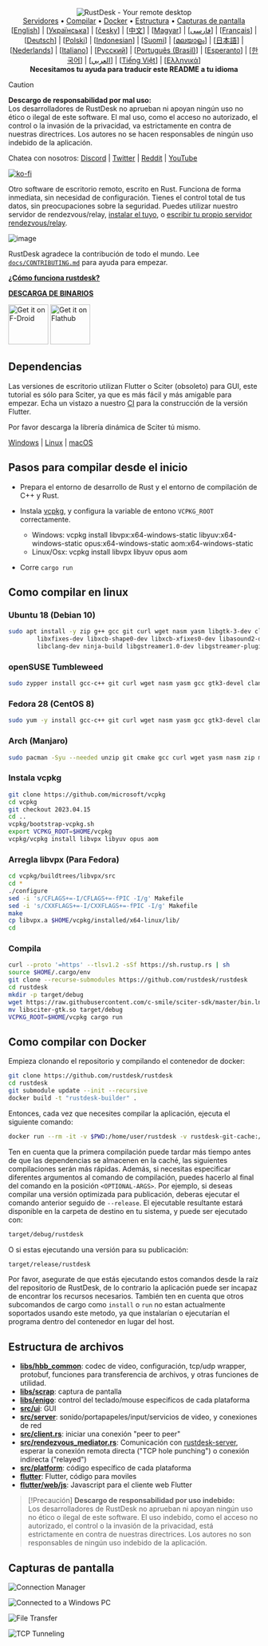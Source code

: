 <p align="center">
  <img src="../res/logo-header.svg" alt="RustDesk - Your remote desktop"><br>
  <a href="#servidores-gratis-de-uso-público">Servidores</a> •
  <a href="#pasos-para-compilar-desde-el-inicio">Compilar</a> •
  <a href="#como-compilar-con-docker">Docker</a> •
  <a href="#estructura-de-archivos">Estructura</a> •
  <a href="#capturas-de-pantalla">Capturas de pantalla</a><br>
  [<a href="../README.md">English</a>] | [<a href="README-UA.md">Українська</a>] | [<a href="README-CS.md">česky</a>] | [<a href="README-ZH.md">中文</a>] | [<a href="README-HU.md">Magyar</a>] | [<a href="README-FA.md">فارسی</a>] | [<a href="README-FR.md">Français</a>] | [<a href="README-DE.md">Deutsch</a>] | [<a href="README-PL.md">Polski</a>] | [<a href="README-ID.md">Indonesian</a>] | [<a href="README-FI.md">Suomi</a>] | [<a href="README-ML.md">മലയാളം</a>] | [<a href="README-JP.md">日本語</a>] | [<a href="README-NL.md">Nederlands</a>] | [<a href="README-IT.md">Italiano</a>] | [<a href="README-RU.md">Русский</a>] | [<a href="README-PTBR.md">Português (Brasil)</a>] | [<a href="README-EO.md">Esperanto</a>] | [<a href="README-KR.md">한국어</a>] | [<a href="README-AR.md">العربي</a>] | [<a href="README-VN.md">Tiếng Việt</a>] | [<a href="README-GR.md">Ελληνικά</a>]<br>
  <b>Necesitamos tu ayuda para traducir este README a tu idioma</b>
</p>

> [!Caution]
> **Descargo de responsabilidad por mal uso:** <br>
> Los desarrolladores de RustDesk no aprueban ni apoyan ningún uso no ético o ilegal de este software. El mal uso, como el acceso no autorizado, el control o la invasión de la privacidad, va estrictamente en contra de nuestras directrices. Los autores no se hacen responsables de ningún uso indebido de la aplicación.

Chatea con nosotros: [Discord](https://discord.gg/nDceKgxnkV) | [Twitter](https://twitter.com/rustdesk) | [Reddit](https://www.reddit.com/r/rustdesk) | [YouTube](https://www.youtube.com/@rustdesk)

[![ko-fi](https://ko-fi.com/img/githubbutton_sm.svg)](https://ko-fi.com/I2I04VU09)

Otro software de escritorio remoto, escrito en Rust. Funciona de forma inmediata, sin necesidad de configuración. Tienes el control total de tus datos, sin preocupaciones sobre la seguridad. Puedes utilizar nuestro servidor de rendezvous/relay, [instalar el tuyo](https://rustdesk.com/server), o [escribir tu propio servidor rendezvous/relay](https://github.com/rustdesk/rustdesk-server-demo).

![image](https://user-images.githubusercontent.com/71636191/171661982-430285f0-2e12-4b1d-9957-4a58e375304d.png)

RustDesk agradece la contribución de todo el mundo. Lee [`docs/CONTRIBUTING.md`](CONTRIBUTING.md) para ayuda para empezar.

[**¿Cómo funciona rustdesk?**](https://github.com/rustdesk/rustdesk/wiki/How-does-RustDesk-work%3F)

[**DESCARGA DE BINARIOS**](https://github.com/rustdesk/rustdesk/releases)

[<img src="https://fdroid.gitlab.io/artwork/badge/get-it-on.png"
    alt="Get it on F-Droid"
    height="80">](https://f-droid.org/en/packages/com.carriez.flutter_hbb)
[<img src="https://flathub.org/api/badge?svg&locale=en"
    alt="Get it on Flathub"
    height="80">](https://flathub.org/apps/com.rustdesk.RustDesk)

## Dependencias

Las versiones de escritorio utilizan Flutter o Sciter (obsoleto) para GUI, este tutorial es sólo para Sciter, ya que es más fácil y más amigable para empezar. Echa un vistazo a nuestro [CI](https://github.com/rustdesk/rustdesk/blob/master/.github/workflows/flutter-build.yml) para la construcción de la versión Flutter.

Por favor descarga la librería dinámica de Sciter tú mismo.

[Windows](https://raw.githubusercontent.com/c-smile/sciter-sdk/master/bin.win/x64/sciter.dll) |
[Linux](https://raw.githubusercontent.com/c-smile/sciter-sdk/master/bin.lnx/x64/libsciter-gtk.so) |
[macOS](https://raw.githubusercontent.com/c-smile/sciter-sdk/master/bin.osx/libsciter.dylib)

## Pasos para compilar desde el inicio

- Prepara el entorno de desarrollo de Rust y el entorno de compilación de C++ y Rust.

- Instala [vcpkg](https://github.com/microsoft/vcpkg), y configura la variable de entono `VCPKG_ROOT` correctamente.

  - Windows: vcpkg install libvpx:x64-windows-static libyuv:x64-windows-static opus:x64-windows-static aom:x64-windows-static
  - Linux/Osx: vcpkg install libvpx libyuv opus aom

- Corre `cargo run`

## Como compilar en linux

### Ubuntu 18 (Debian 10)

```sh
sudo apt install -y zip g++ gcc git curl wget nasm yasm libgtk-3-dev clang libxcb-randr0-dev libxdo-dev \
        libxfixes-dev libxcb-shape0-dev libxcb-xfixes0-dev libasound2-dev libpulse-dev cmake make \
        libclang-dev ninja-build libgstreamer1.0-dev libgstreamer-plugins-base1.0-dev libpam0g-dev
```

### openSUSE Tumbleweed

```sh
sudo zypper install gcc-c++ git curl wget nasm yasm gcc gtk3-devel clang libxcb-devel libXfixes-devel cmake alsa-lib-devel gstreamer-devel gstreamer-plugins-base-devel xdotool-devel pam-devel
```

### Fedora 28 (CentOS 8)

```sh
sudo yum -y install gcc-c++ git curl wget nasm yasm gcc gtk3-devel clang libxcb-devel libxdo-devel libXfixes-devel pulseaudio-libs-devel cmake alsa-lib-devel gstreamer1-devel gstreamer1-plugins-base-devel pam-devel
```

### Arch (Manjaro)

```sh
sudo pacman -Syu --needed unzip git cmake gcc curl wget yasm nasm zip make pkg-config clang gtk3 xdotool libxcb libxfixes alsa-lib pipewire
```

### Instala vcpkg

```sh
git clone https://github.com/microsoft/vcpkg
cd vcpkg
git checkout 2023.04.15
cd ..
vcpkg/bootstrap-vcpkg.sh
export VCPKG_ROOT=$HOME/vcpkg
vcpkg/vcpkg install libvpx libyuv opus aom
```

### Arregla libvpx (Para Fedora)

```sh
cd vcpkg/buildtrees/libvpx/src
cd *
./configure
sed -i 's/CFLAGS+=-I/CFLAGS+=-fPIC -I/g' Makefile
sed -i 's/CXXFLAGS+=-I/CXXFLAGS+=-fPIC -I/g' Makefile
make
cp libvpx.a $HOME/vcpkg/installed/x64-linux/lib/
cd
```

### Compila

```sh
curl --proto '=https' --tlsv1.2 -sSf https://sh.rustup.rs | sh
source $HOME/.cargo/env
git clone --recurse-submodules https://github.com/rustdesk/rustdesk
cd rustdesk
mkdir -p target/debug
wget https://raw.githubusercontent.com/c-smile/sciter-sdk/master/bin.lnx/x64/libsciter-gtk.so
mv libsciter-gtk.so target/debug
VCPKG_ROOT=$HOME/vcpkg cargo run
```

## Como compilar con Docker

Empieza clonando el repositorio y compilando el contenedor de docker:

```sh
git clone https://github.com/rustdesk/rustdesk
cd rustdesk
git submodule update --init --recursive
docker build -t "rustdesk-builder" .
```

Entonces, cada vez que necesites compilar la aplicación, ejecuta el siguiente comando:

```sh
docker run --rm -it -v $PWD:/home/user/rustdesk -v rustdesk-git-cache:/home/user/.cargo/git -v rustdesk-registry-cache:/home/user/.cargo/registry -e PUID="$(id -u)" -e PGID="$(id -g)" rustdesk-builder
```

Ten en cuenta que la primera compilación puede tardar más tiempo antes de que las dependencias se almacenen en la caché, las siguientes compilaciones serán más rápidas. Además, si necesitas especificar diferentes argumentos al comando de compilación, puedes hacerlo al final del comando en la posición `<OPTIONAL-ARGS>`. Por ejemplo, si deseas compilar una versión optimizada para publicación, deberas ejecutar el comando anterior seguido de `--release`. El ejecutable resultante estará disponible en la carpeta de destino en tu sistema, y puede ser ejecutado con:

```sh
target/debug/rustdesk
```

O si estas ejecutando una versión para su publicación:

```sh
target/release/rustdesk
```

Por favor, asegurate de que estás ejecutando estos comandos desde la raíz del repositorio de RustDesk, de lo contrario la aplicación puede ser incapaz de encontrar los recursos necesarios. También ten en cuenta que otros subcomandos de cargo como `install` o `run` no estan actualmente soportados usando este metodo, ya que instalarían o ejecutarían el programa dentro del contenedor en lugar del host.

## Estructura de archivos

- **[libs/hbb_common](https://github.com/rustdesk/rustdesk/tree/master/libs/hbb_common)**:  codec de video, configuración, tcp/udp wrapper, protobuf, funciones para transferencia de archivos, y otras funciones de utilidad.
- **[libs/scrap](https://github.com/rustdesk/rustdesk/tree/master/libs/scrap)**: captura de pantalla
- **[libs/enigo](https://github.com/rustdesk/rustdesk/tree/master/libs/enigo)**: control del teclado/mouse especificos de cada plataforma
- **[src/ui](https://github.com/rustdesk/rustdesk/tree/master/src/ui)**: GUI
- **[src/server](https://github.com/rustdesk/rustdesk/tree/master/src/server)**: sonido/portapapeles/input/servicios de video, y conexiones de red
- **[src/client.rs](https://github.com/rustdesk/rustdesk/tree/master/src/client.rs)**: iniciar una conexión "peer to peer"
- **[src/rendezvous_mediator.rs](https://github.com/rustdesk/rustdesk/tree/master/src/rendezvous_mediator.rs)**: Comunicación con [rustdesk-server](https://github.com/rustdesk/rustdesk-server), esperar la conexión remota directa ("TCP hole punching") o conexión indirecta ("relayed")
- **[src/platform](https://github.com/rustdesk/rustdesk/tree/master/src/platform)**: código específico de cada plataforma
- **[flutter](https://github.com/rustdesk/rustdesk/tree/master/flutter)**: Flutter, código para moviles
- **[flutter/web/js](https://github.com/rustdesk/rustdesk/tree/master/flutter/web/js)**: Javascript para el cliente web Flutter

> [!Precaución]
> **Descargo de responsabilidad por uso indebido:** <br>
> Los desarrolladores de RustDesk no aprueban ni apoyan ningún uso no ético o ilegal de este software. El uso indebido, como el acceso no autorizado, el control o la invasión de la privacidad, está estrictamente en contra de nuestras directrices. Los autores no son responsables de ningún uso indebido de la aplicación.

## Capturas de pantalla

![Connection Manager](https://github.com/rustdesk/rustdesk/assets/28412477/db82d4e7-c4bc-4823-8e6f-6af7eadf7651)

![Connected to a Windows PC](https://github.com/rustdesk/rustdesk/assets/28412477/9baa91e9-3362-4d06-aa1a-7518edcbd7ea)

![File Transfer](https://github.com/rustdesk/rustdesk/assets/28412477/39511ad3-aa9a-4f8c-8947-1cce286a46ad)

![TCP Tunneling](https://github.com/rustdesk/rustdesk/assets/28412477/78e8708f-e87e-4570-8373-1360033ea6c5)
